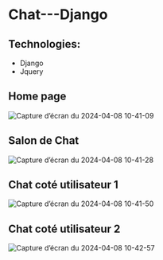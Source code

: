 # Chat---Django





## Technologies:
   - Django
   - Jquery


## Home page 

![Capture d’écran du 2024-04-08 10-41-09](https://github.com/iraz17/Chat---Django/assets/89011115/56e954c3-36d1-4738-b769-0efc892f4eeb)

## Salon de Chat
![Capture d’écran du 2024-04-08 10-41-28](https://github.com/iraz17/Chat---Django/assets/89011115/0f10b93e-b1c2-4f17-97ad-b10005ca95d9)

## Chat coté utilisateur 1
![Capture d’écran du 2024-04-08 10-41-50](https://github.com/iraz17/Chat---Django/assets/89011115/83b2e962-883d-47ac-8388-81691485a865)

## Chat coté utilisateur 2
![Capture d’écran du 2024-04-08 10-42-57](https://github.com/iraz17/Chat---Django/assets/89011115/d3d8d93e-94d4-4acd-963a-08bd39d980c1)
